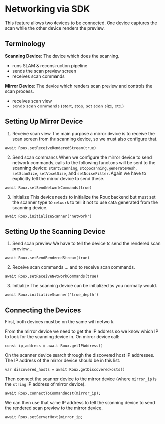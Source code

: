 # Networking via SDK

This feature allows two devices to be connected. One device captures the scan while the other device renders the preview.

## Terminology

**Scanning Device**: The device which does the scanning.
- runs SLAM & reconstruction pipeline
- sends the scan preview screen
- receives scan commands

**Mirror Device**: The device which renders scan preview and controls the scan process.
- receives scan view
- sends scan commands (start, stop, set scan size, etc.)

## Setting Up Mirror Device

1. Receive scan view
The main purpose a mirror device is to receive the scan screen from the scanning device, so we must also configure that.

```
await Roux.setReceiveRenderedStream(true)
```

2. Send scan commands
 When we configure the mirror device to send network commands, calls to the following functions will be sent to the scanning device: `startScanning`, `stopScanning`, `generateMesh`, `setScanSize`, `setVoxelSize`, and `setNoiseFilter`. Again we have to explicitly tell the mirror device to send these.

```
await Roux.setSendNetworkCommands(true)
```

3. Initialize
This device needs to initialize the Roux backend but must set the scanner type to `network` to tell it not to use data generated from the scanning device.


```
await Roux.initializeScanner('network')
```

## Setting Up the Scanning Device

1. Send scan preview
We have to tell the device to send the rendered scan preview...


```
await Roux.setSendRenderedStream(true)
```

2. Receive scan commands
 ... and to receive scan commands.

```
await Roux.setReceiveNetworkCommands(true)
```

3. Initialize
The scanning device can be initialized as you normally would.


```
await Roux.initializeScanner('true_depth')
```

## Connecting the Devices

First, both devices must be on the same wifi network.

From the mirror device we need to get the IP address so we know which IP to look for the scanning device in. On mirror device call:

```
const ip_address = await Roux.getIPAddress()
```


On the scanner device search through the discovered host IP addresses. The IP address of the mirror device should be in this list.

```
var discovered_hosts = await Roux.getDiscoveredHosts()
```

Then connect the scanner device to the mirror device (where `mirror_ip` is the `string` IP address of mirror device).


```
await Roux.connectToCommandHost(mirror_ip);
```

We can then use that same IP address to tell the scanning device to send the rendered scan preview to the mirror device.

```
await Roux.setServerHost(mirror_ip;
```

